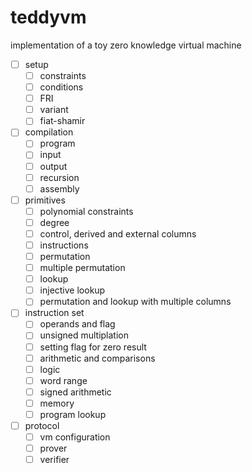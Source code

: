 # teddyvm
implementation of a toy zero knowledge virtual machine
- [ ] setup
  - [ ] constraints
  - [ ] conditions
  - [ ] FRI
  - [ ] variant
  - [ ] fiat-shamir
- [ ] compilation
  - [ ] program
  - [ ] input
  - [ ] output
  - [ ] recursion
  - [ ] assembly
- [ ] primitives
  - [ ] polynomial constraints
  - [ ] degree
  - [ ] control, derived and external columns
  - [ ] instructions
  - [ ] permutation
  - [ ] multiple permutation
  - [ ] lookup
  - [ ] injective lookup
  - [ ] permutation and lookup with multiple columns
- [ ] instruction set
  - [ ] operands and flag
  - [ ] unsigned multiplation
  - [ ] setting flag for zero result
  - [ ] arithmetic and comparisons
  - [ ] logic
  - [ ] word range
  - [ ] signed arithmetic
  - [ ] memory
  - [ ] program lookup
- [ ] protocol
  - [ ] vm configuration
  - [ ] prover
  - [ ] verifier
